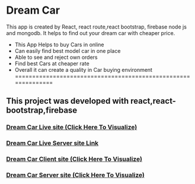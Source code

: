 # Dream Car
This app is created by React, react route,react bootstrap, firebase node js and mongodb. It helps to find out your dream car with cheaper price.

* This App Helps to buy Cars in online 
* Can easily find best model car in one place
* Able to see and reject own orders
* Find best Cars at cheaper rate 
* Overall it can create a quality in Car buying environment <br/>
============================================================== <br/>
## This project was developed with react,react-bootstrap,firebase

### [Dream Car Live site (Click Here To Visualize)](https://dream-car-ae04f.web.app/)
### [Dream Car Live Server site Link](https://evening-shore-57198.herokuapp.com/)

### [Dream Car Client site (Click Here To Visualize)](https://github.com/programming-hero-web-course-4/niche-website-client-side-rafaswe)

### [Dream Car Server site (Click Here To Visualize)](https://github.com/programming-hero-web-course-4/niche-website-server-side-rafaswe)